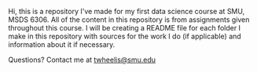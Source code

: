 Hi, this is a repository I've made for my first data science course at SMU, MSDS 6306. All of the content in this repository is from assignments given throughout this course. I will be creating a README file for each folder I make in this repository with sources for the work I do (if applicable) and information about it if necessary.

Questions? Contact me at twheelis@smu.edu
